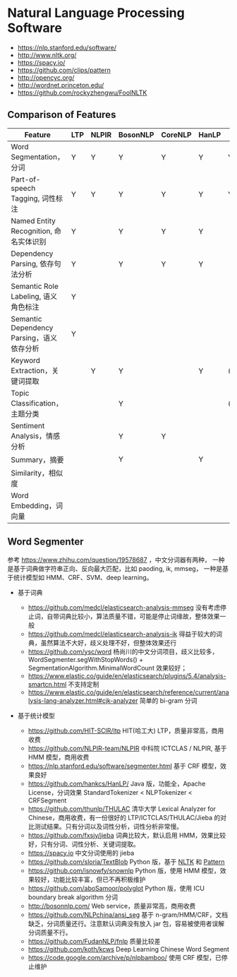 # Natural Language Processing Software

* https://nlp.stanford.edu/software/
* http://www.nltk.org/
* https://spacy.io/
* https://github.com/clips/pattern
* http://opencyc.org/
* http://wordnet.princeton.edu/
* https://github.com/rockyzhengwu/FoolNLTK

## Comparison of Features

| Feature                                   | LTP | NLPIR | BosonNLP | CoreNLP | HanLP | THULAC   | Jieba | FoolNLTK | SnowNLP | spaCy | NLTK | TextBlob | Polyglot | Pattern |
|-------------------------------------------|-----|-------|----------|---------|-------|----------|-------|----------|---------|-------|------|----------|----------|---------|
| Word Segmentation，分词                   | Y   | Y     | Y        | Y       | Y     | Y        | Y     | Y        | Y       | Y     | Y    | Y        | Y        | Y       |
| Part-of-speech Tagging, 词性标注          | Y   | Y     | Y        | Y       | Y     | Y        | Y     | Y        | Y       | Y     | Y    | Y        | Y        | Y       |
| Named Entity Recognition, 命名实体识别    | Y   |       | Y        | Y       | Y     |          |       | Y        |         | Y     | Y    | Y        | Y        |         |
| Dependency Parsing, 依存句法分析          | Y   |       | Y        | Y       | Y     |          |       |          |         | Y     | Y    | Y        |          | Y       |
| Semantic Role Labeling, 语义角色标注      | Y   |       |          |         |       |          |       |          |         |       |      |          |          | Y       |
| Semantic Dependency Parsing，语义依存分析 | Y   |       |          |         |       |          |       |          |         |       |      |          |          |         |
| Keyword Extraction，关键词提取            |     | Y     | Y        |         | Y     | (THUTAG) | Y     |          | Y       |       |      |          |          |         |
| Topic Classification，主题分类            |     |       | Y        |         |       | (THUCTC) |       |          |         |       | Y    |          |          |         |
| Sentiment Analysis，情感分析              |     |       | Y        | Y       |       |          |       |          | Y       |       | Y    | Y        | Y        | Y       |
| Summary，摘要                             |     |       | Y        |         | Y     |          |       |          | Y       |       |      |          |          |         |
| Similarity，相似度                        |     |       |          |         |       |          |       |          | Y       |       |      |          |          |         |
| Word Embedding，词向量                    |     |       |          |         |       |          |       |          |         |       |      |          | Y        | Y       |


## Word Segmenter

参考 https://www.zhihu.com/question/19578687 ，中文分词器有两种，
一种是基于词典做字符串正向、反向最大匹配，比如 paoding, ik, mmseg，
一种是基于统计模型如 HMM、CRF、SVM、deep learning。

* 基于词典
    * https://github.com/medcl/elasticsearch-analysis-mmseg 没有考虑停止词，自带词典比较小，算法质量不错，可能是停止词缘故，整体效果一般
    * https://github.com/medcl/elasticsearch-analysis-ik  得益于较大的词典，虽然算法不大好，歧义处理不好，但整体效果还行
    * https://github.com/ysc/word 杨尚川的中文分词项目，歧义比较多，WordSegmenter.segWithStopWords() + SegmentationAlgorithm.MinimalWordCount 效果较好；
    * https://www.elastic.co/guide/en/elasticsearch/plugins/5.4/analysis-smartcn.html 不支持定制
    * https://www.elastic.co/guide/en/elasticsearch/reference/current/analysis-lang-analyzer.html#cjk-analyzer  简单的 bi-gram 分词

* 基于统计模型
    * https://github.com/HIT-SCIR/ltp HIT(哈工大) LTP，质量非常高，商用收费
    * https://github.com/NLPIR-team/NLPIR  中科院 ICTCLAS / NLPIR, 基于 HMM 模型，商用收费
    * https://nlp.stanford.edu/software/segmenter.html 基于 CRF 模型，效果良好
    * https://github.com/hankcs/HanLP/ Java 版，功能全，Apache License，分词效果 StandardTokenizer < NLPTokenizer <  CRFSegment
    * https://github.com/thunlp/THULAC 清华大学 Lexical Analyzer for Chinese，商用收费，有一份很好的 LTP/ICTCLAS/THULAC/Jieba 的对比测试结果。只有分词以及词性分析，词性分析非常慢。
    * https://github.com/fxsjy/jieba 词典比较大，默认启用 HMM，效果比较好，只有分词、词性分析、关键词提取。
    * https://spacy.io 中文分词使用的 jieba
    * https://github.com/sloria/TextBlob Python 版，基于 [NLTK](http://www.nltk.org/) 和 [Pattern](https://github.com/clips/pattern)
    * https://github.com/isnowfy/snownlp Python 版，使用 HMM 模型，效果较好，功能比较丰富，但已不再积极维护
    * https://github.com/aboSamoor/polyglot Python 版，使用 ICU boundary break algorithm 分词
    * http://bosonnlp.com/ Web service，质量非常高，商用收费
    * https://github.com/NLPchina/ansj_seg 基于 n-gram/HMM/CRF，文档缺乏，分词质量还行。注意默认词典没有放入 jar 包，容易被使用者误解分词质量不行。
    * https://github.com/FudanNLP/fnlp 质量比较差
    * https://github.com/koth/kcws Deep Learning Chinese Word Segment
    * https://code.google.com/archive/p/nlpbamboo/ 使用 CRF 模型，已停止维护

